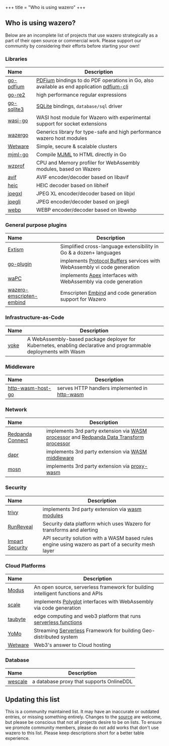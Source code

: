 +++
title = "Who is using wazero"
+++

## Who is using wazero?

Below are an incomplete list of projects that use wazero strategically as a
part of their open source or commercial work. Please support our community by
considering their efforts before starting your own!

### Libraries

| Name             | Description                                                                                          |
|:-----------------|------------------------------------------------------------------------------------------------------|
| [go-pdfium][23]  | [PDFium][24] bindings to do PDF operations in Go, also available as end application [pdfium-cli][25] |
| [go-re2][7]      | high performance regular expressions                                                                 |
| [go-sqlite3][11] | [SQLite][12] bindings, `database/sql` driver                                                         |
| [wasi-go][33]    | WASI host module for Wazero with experimental support for socket extensions                          |
| [wazergo][29]    | Generics library for type-safe and high performance wazero host modules                              |
| [Wetware][28]    | Simple, secure & scalable clusters                                                                   |
| [mjml-go][19]    | Compile [MJML][20] to HTML directly in Go                                                            |
| [wzprof][32]     | CPU and Memory profiler for WebAssembly modules, based on Wazero                                     |
| [avif][39]       | AVIF encoder/decoder based on libavif                                                                |
| [heic][40]       | HEIC decoder based on libheif                                                                        |
| [jpegxl][41]     | JPEG XL encoder/decoder based on libjxl                                                              |
| [jpegli][42]     | JPEG encoder/decoder based on jpegli                                                                 |
| [webp][43]       | WEBP encoder/decoder based on libwebp                                                                |

### General purpose plugins

| Name                           | Description                                                                   |
|:-------------------------------|-------------------------------------------------------------------------------|
| [Extism][38]                   | Simplified cross-language extensibility in Go & a dozen+ languages|
| [go-plugin][2]                 | implements [Protocol Buffers][8] services with WebAssembly vi code generation |
| [waPC][5]                      | implements [Apex][6] interfaces with WebAssembly via code generation          |
| [wazero-emscripten-embind][36] | Emscripten [Embind][37] and code generation support for Wazero                |

### Infrastructure-as-Code

| Name                   | Description                                        |
|:-----------------------|----------------------------------------------------|
| [yoke][47] | A WebAssembly-based package deployer for Kubernetes, enabling declarative and programmable deployments with Wasm |

### Middleware

| Name                   | Description                                        |
|:-----------------------|----------------------------------------------------|
| [http-wasm-host-go][3] | serves HTTP handlers implemented in [http-wasm][4] |

### Network

| Name                   | Description                                                                                          |
|:-----------------------|------------------------------------------------------------------------------------------------------|
| [Redpanda Connect][30] | implements 3rd party extension via [WASM processor][31] and [Redpanda Data Transform processor][45]  |
| [dapr][15]             | implements 3rd party extension via [WASM middleware][16]                                             |
| [mosn][9]              | implements 3rd party extension via [proxy-wasm][10]                                                  |

### Security

| Name                  | Description                                                                                        |
|:----------------------|----------------------------------------------------------------------------------------------------|
| [trivy][17]           | implements 3rd party extension via [wasm modules][18]                                              |
| [RunReveal][34]       | Security data platform which uses Wazero for transforms and alerting                               |
| [Impart Security][35] | API security solution with a WASM based rules engine using wazero as part of a security mesh layer |

### Cloud Platforms

| Name          | Description                                                                      |
|:--------------|----------------------------------------------------------------------------------|
| [Modus][46]   | An open source, serverless framework for building intelligent functions and APIs |
| [scale][13]   | implements [Polyglot][14] interfaces with WebAssembly via code generation        |
| [taubyte][21] | edge computing and web3 platform that runs [serverless functions][22]            |
| [YoMo][26]    | Streaming [Serverless][27] Framework for building Geo-distributed system         |
| [Wetware][28] | Web3's answer to Cloud hosting                                                   |

### Database

| Name          | Description                              |
|:--------------|------------------------------------------|
| [wescale][44] | a database proxy that supports OnlineDDL |


## Updating this list

This is a community maintained list. It may have an inaccurate or outdated
entries, or missing something entirely. Changes to the [source][1] are
welcome, but please be conscious that not all projects desire to be on lists.
To ensure we promote community members, please do not add works that don't use
wazero to this list. Please keep descriptions short for a better table
experience.

[1]: https://github.com/ignis-runtime/wazero/tree/main/site/content/community/users.md

[2]: https://github.com/knqyf263/go-plugin

[3]: https://github.com/http-wasm/http-wasm-host-go

[4]: https://http-wasm.io

[5]: https://wapc.io

[6]: https://apexlang.io

[7]: https://github.com/wasilibs/go-re2

[8]: https://protobuf.dev/overview/

[9]: https://mosn.io/

[10]: https://github.com/proxy-wasm/spec

[11]: https://github.com/ncruces/go-sqlite3

[12]: https://sqlite.org

[13]: https://scale.sh

[14]: https://github.com/loopholelabs/polyglot-go

[15]: https://dapr.io/

[16]: https://docs.dapr.io/reference/components-reference/supported-middleware/middleware-wasm/

[17]: https://trivy.dev/

[18]: https://aquasecurity.github.io/trivy/dev/docs/advanced/modules/

[19]: https://github.com/Boostport/mjml-go

[20]: https://mjml.io/

[21]: https://www.taubyte.com/

[22]: https://tau.how/docs/category/taubyte-serverless-functions

[23]: https://github.com/klippa-app/go-pdfium

[24]: https://pdfium.googlesource.com/pdfium/

[25]: https://github.com/klippa-app/pdfium-cli

[26]: https://github.com/yomorun/yomo

[27]: https://github.com/yomorun/yomo/tree/master/example/7-wasm

[28]: https://github.com/wetware/ww

[29]: https://github.com/stealthrocket/wazergo

[30]: https://docs.redpanda.com/redpanda-connect

[31]: https://docs.redpanda.com/redpanda-connect/components/processors/wasm/

[32]: https://github.com/stealthrocket/wzprof

[33]: https://github.com/stealthrocket/wasi-go

[34]: https://runreveal.com/

[35]: https://impart.security/

[36]: https://github.com/jerbob92/wazero-emscripten-embind

[37]: https://emscripten.org/docs/porting/connecting_cpp_and_javascript/embind.html

[38]: https://github.com/extism/extism

[39]: https://github.com/gen2brain/avif

[40]: https://github.com/gen2brain/heic

[41]: https://github.com/gen2brain/jpegxl

[42]: https://github.com/gen2brain/jpegli

[43]: https://github.com/gen2brain/webp

[44]: https://github.com/wesql/wescale

[45]: https://docs.redpanda.com/redpanda-connect/components/processors/redpanda_data_transform/

[46]: https://github.com/hypermodeinc/modus

[47]: https://github.com/yokecd/yoke
